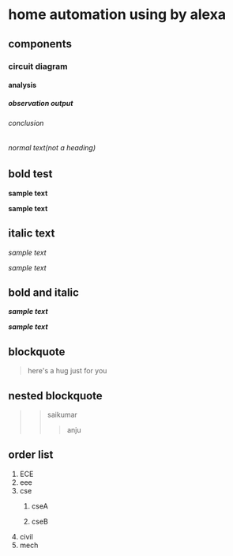 # home automation using by alexa 
## components
### circuit diagram
#### analysis
##### observation output
###### conclusion
###### normal text(not a heading)
## bold test 
**sample text**

__sample text__
## italic text 
*sample text*

_sample text_
## bold and italic 
**_sample text_**

__*sample text*__
## blockquote 
> here's a hug just for you
## nested blockquote 
>> saikumar 
>>> anju
## order list 
1. ECE 
2. eee 
3. cse 
   1. cseA

   2. cseB 
4. civil 
5. mech
